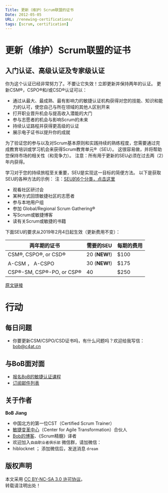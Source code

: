 ```yaml
---
Title: 更新（维护）Scrum联盟的证书
Date: 2012-05-05
URL: /renewing-certifications/
tags: [scrum, certification]
---
```


# 更新（维护）Scrum联盟的证书

## 入门认证、高级认证及专家级认证
你为这个认证已经非常努力了。不要让它失效！立即更新并保持两年的认证。
更新CSM®，CSPO®和/或CSD®认证可以：

- 通过从最大、最成熟、最有影响力的敏捷认证机构获得对您的技能、知识和能力的认可，使您自己与所在领域的其他人区别开来
- 打开职业晋升机会与提高收入潜能的大门
- 参与志愿者的机会与影响Scrum的未来
- 持续认证路程并获得更高级的认证
- 展示电子证书以提升你的成就

为了验证您的参与以及对Scrum基本原则和实践持续的熟练程度，您需要通过完成教育培训或学习机会来获得Scrum教育单元®（SEU）。 这很容易做，并将帮助您保持市场的相关性（和竞争力）。 
注意：所有用于更新的SEU必须在过去两（2）年内获得。
 
学习对于您的持续旅程至关重要，SEU是实现这一目标的简便方法。 以下是获取SEU的各种方法的示例：
注：[SEU的6个分类，点击这里](/scrum-education-unit-seu)
- 观看社区研讨会
- 某种方式回馈敏捷社区的志愿者
- 参与本地用户组
- 参加 Global/Regional Scrum Gathering®
- 写Scrum或敏捷博客
- 读有关Scrum或敏捷的书籍
 
下面SEU的要求从2019年2月4日起生效（更新费用不变）：

|两年期的证书	|需要的SEU	|每期的费用|
|-----------|-----------|--------|
|CSM®, CSPO®, or CSD®	|20 (**NEW!**)	|$100|
|A-CSM ， A-CSPO	|30 (**NEW!**)	|$175|
|CSP®-SM, CSP®-PO, or CSP®	|40	|$250|

[原文链接](https://www.scrumalliance.org/get-certified/renewing-certifications)

# 行动

## 每日问题
- 你要更新CSM/CSPO/CSD证书吗，有什么问题吗？欢迎给我写信： bob@c4at.cn 

## 与BoB面对面
- [报名BoB的敏捷认证课程](https://appmopev1px9533.h5.xiaoeknow.com/homepage)
- [订阅邮件列表](https://tinyletter.com/bobjiang)

## 关于作者
**BoB Jiang**

- 中国北方的第一位CST（Certified Scrum Trainer）  
- [敏捷变革中心](https://www.c4at.cn/)（Center for Agile Transformation）合伙人  
- [Bob的博客](http://www.bobjiang.com)、《Scrum精髓》译者
- 欢迎加入`自由职业者俱乐部` 微信群，请加微信：
- hiblocknet  ； 添加微信后，发送消息 `dream`

## 版权声明

本文采用 [CC BY-NC-SA 3.0 许可协议](https://creativecommons.org/licenses/by-nc-sa/3.0/deed.zh)。  
转载请注明出处！
